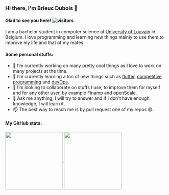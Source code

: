### Hi there, I'm Brieuc Dubois 👋

#### Glad to see you here! ![visitors](https://visitor-badge.glitch.me/badge?page_id=BhasherBEL)

I am a bachelor student in computer science at [University of Louvain](https://github.com/uclouvain) in Belgium. I love programming and learning new things mainly to use them to improve my life and that of my mates.

#### Some personal stuffs:

- 🔭 I’m currently working on many pretty cool things as I love to work on many projects at the time.
- 🌱 I’m currently learning a ton of new things such as [flutter](https://github.com/BhasherBEL/MobileInpact), [competitive programming](https://github.com/BhasherBEL/competitive-programming) and [devOps](https://github.com/BhasherBEL/homelab).
- 👯 I’m looking to collaborate on stuffs I use, to improve them for myself and for any other user, by example [Finamp](https://github.com/jmshrv/finamp) and [openScale](https://github.com/oliexdev/openScale).
- 💬 Ask me anything, I will try to answer and if I don't have enough knowledge, I will learn it.
- 📫 The best way to reach me is by pull request one of my repos 😄.

#### My GitHub stats:

<a href="#">
<img align="center" height="180em" src="https://github-readme-stats.vercel.app/api?username=BhasherBEL&show_icons=true&include_all_commits=true&hide_border=true&&count_private=false" />
</a>
<a href="#">
<img align="center" height="180em" src="https://github-readme-stats.vercel.app/api/top-langs/?username=BhasherBEL&layout=compact&langs_count=6&exclude_repo=flusterW&hide=jupyter%20notebook">
</a>
